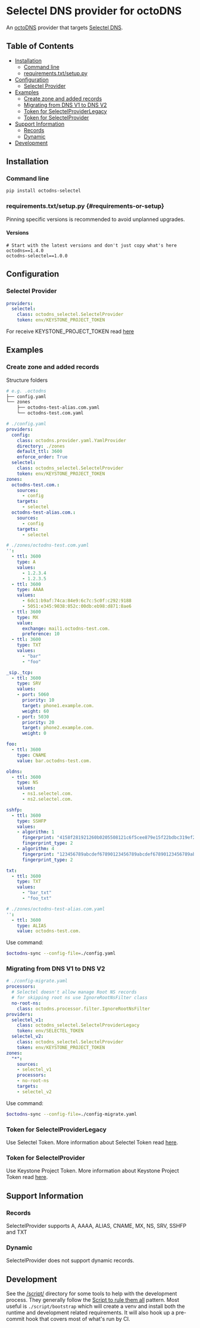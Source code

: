 # Selectel DNS provider for octoDNS

An [octoDNS](https://github.com/octodns/octodns/) provider that targets [Selectel DNS](https://docs.selectel.com/cloud-services/dns-hosting/dns_hosting/).

## Table of Contents

* [Installation](#installation)
  * [Command line](#command-line)
  * [requirements.txt/setup.py](#requirements-or-setup)
* [Configuration](#configuration)
  * [Selectel Provider](#selectel-provider)
* [Examples](#configuration)
  * [Create zone and added records](#create-zone-and-added-records)
  * [Migrating from DNS V1 to DNS V2](#migrating-from-dns-v1-to-dns-v2)
  * [Token for SelectelProviderLegacy](#token-for-selectelproviderlegacy)
  * [Token for SelectelProvider](#token-for-selectelprovider)
* [Support Information](#support-information)
  * [Records](#records)
  * [Dynamic](#dynamic)
* [Development](#development)

## Installation

### Command line

```bash
pip install octodns-selectel
```

### requirements.txt/setup.py {#requirements-or-setup}

Pinning specific versions is recommended to avoid unplanned upgrades.

#### Versions

```
# Start with the latest versions and don't just copy what's here
octodns==1.4.0
octodns-selectel==1.0.0
```

## Configuration

### Selectel Provider

```yaml
providers:
  selectel:
    class: octodns_selectel.SelectelProvider
    token: env/KEYSTONE_PROJECT_TOKEN
```

For receive KEYSTONE_PROJECT_TOKEN read [here](#token-for-selectelprovider)

## Examples

### Create zone and added records

Structure folders

```bash
# e.g. .octodns
├── config.yaml
└── zones
    ├── octodns-test-alias.com.yaml
    └── octodns-test.com.yaml
```

```yaml
# ./config.yaml
providers:
  config:
    class: octodns.provider.yaml.YamlProvider
    directory: ./zones
    default_ttl: 3600
    enforce_order: True
  selectel:
    class: octodns_selectel.SelectelProvider
    token: env/KEYSTONE_PROJECT_TOKEN
zones:
  octodns-test.com.:
    sources:
      - config
    targets:
      - selectel
  octodns-test-alias.com.:
    sources:
      - config
    targets:
      - selectel
```

```yaml
# ./zones/octodns-test.com.yaml
'':
  - ttl: 3600
    type: A
    values:
      - 1.2.3.4
      - 1.2.3.5
  - ttl: 3600
    type: AAAA
    values: 
      - 6dc1:b9af:74ca:84e9:6c7c:5c0f:c292:9188
      - 5051:e345:9038:052c:00db:eb98:d871:8ae6
  - ttl: 3600
    type: MX
    value:
      exchange: mail1.octodns-test.com.
      preference: 10
  - ttl: 3600
    type: TXT
    values: 
      - "bar"
      - "foo"

_sip._tcp:
  - ttl: 3600
    type: SRV
    values:
    - port: 5060
      priority: 10
      target: phone1.example.com.
      weight: 60
    - port: 5030
      priority: 20
      target: phone2.example.com.
      weight: 0     

foo:
  - ttl: 3600
    type: CNAME
    value: bar.octodns-test.com.

oldns:
  - ttl: 3600
    type: NS
    values:
      - ns1.selectel.com.
      - ns2.selectel.com.

sshfp:
  - ttl: 3600
    type: SSHFP
    values:
    - algorithm: 1
      fingerprint: "4158f281921260b0205508121c6f5cee879e15f22bdbc319ef2ae9fd308db3be"
      fingerprint_type: 2
    - algorithm: 4
      fingerprint: "123456789abcdef67890123456789abcdef67890123456789abcdef123456789"
      fingerprint_type: 2

txt:
  - ttl: 3600
    type: TXT
    values: 
      - "bar_txt"
      - "foo_txt"
```

```yaml
# ./zones/octodns-test-alias.com.yaml
'':
  - ttl: 3600
    type: ALIAS
    value: octodns-test.com.
```

Use command:

```bash
$octodns-sync --config-file=./config.yaml
```

### Migrating from DNS V1 to DNS V2

```yaml
# ./config-migrate.yaml
processors:
  # Selectel doesn't allow manage Root NS records
  # for skipping root ns use IgnoreRootNsFilter class
  no-root-ns:
    class: octodns.processor.filter.IgnoreRootNsFilter
providers:
  selectel_v1:
    class: octodns_selectel.SelectelProviderLegacy
    token: env/SELECTEL_TOKEN
  selectel_v2:
    class: octodns_selectel.SelectelProvider
    token: env/KEYSTONE_PROJECT_TOKEN
zones: 
  "*":
    sources:
    - selectel_v1
    processors:
    - no-root-ns
    targets:
    - selectel_v2
```

Use command:

```bash
$octodns-sync --config-file=./config-migrate.yaml
```

### Token for SelectelProviderLegacy

Use Selectel Token.
More information about Selectel Token read [here](https://developers.selectel.com/docs/control-panel/authorization/#selectel-token-api-key).

### Token for SelectelProvider

Use Keystone Project Token.
More information about Keystone Project Token read [here](https://developers.selectel.com/docs/control-panel/authorization/#project-token).

## Support Information

### Records

SelectelProvider supports A, AAAA, ALIAS, CNAME, MX, NS, SRV, SSHFP and TXT

### Dynamic

SelectelProvider does not support dynamic records.

## Development

See the [/script/](/script/) directory for some tools to help with the development process. They generally follow the [Script to rule them all](https://github.com/github/scripts-to-rule-them-all) pattern. Most useful is `./script/bootstrap` which will create a venv and install both the runtime and development related requirements. It will also hook up a pre-commit hook that covers most of what's run by CI.
